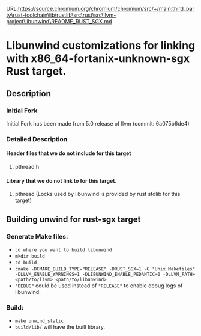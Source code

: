URL:https://source.chromium.org/chromium/chromium/src/+/main:third_party\rust-toolchain\lib\rustlib\src\rust\src\llvm-project\libunwind\README_RUST_SGX.md
# Libunwind customizations for linking with x86_64-fortanix-unknown-sgx Rust target.

## Description
### Initial Fork
Initial Fork has been made from 5.0 release of llvm (commit: 6a075b6de4)
### Detailed Description
#### Header files that we do not include for this target
1. pthread.h
#### Library that we do not link to for this target.
1. pthread (Locks used by libunwind is provided by rust stdlib for this target)

## Building unwind for rust-sgx target
### Generate Make files:
* `cd where you want to build libunwind`
* `mkdir build`
* `cd build`
* `cmake -DCMAKE_BUILD_TYPE="RELEASE" -DRUST_SGX=1 -G "Unix Makefiles" -DLLVM_ENABLE_WARNINGS=1 -DLIBUNWIND_ENABLE_PEDANTIC=0 -DLLVM_PATH=<path/to/llvm> <path/to/libunwind>`
* `"DEBUG"` could be used instead of `"RELEASE"` to enable debug logs of libunwind.

### Build:
* `make unwind_static`
* `build/lib/` will have the built library.

